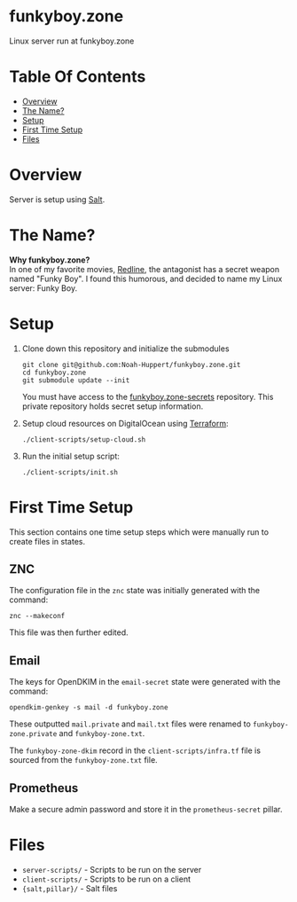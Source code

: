 # funkyboy.zone
Linux server run at funkyboy.zone

# Table Of Contents
- [Overview](#overview)
- [The Name?](#the-name)
- [Setup](#setup)
- [First Time Setup](#first-time-setup)
- [Files](#files)

# Overview
Server is setup using [Salt](https://saltstack.com).  

# The Name?
**Why funkyboy.zone?**  
In one of my favorite movies, 
[Redline](https://en.wikipedia.org/wiki/Redline_(2009_film)), the antagonist 
has a secret weapon named "Funky Boy". I found this humorous, and decided to 
name my Linux server: Funky Boy.

# Setup
1. Clone down this repository and initialize the submodules
   ```
   git clone git@github.com:Noah-Huppert/funkyboy.zone.git
   cd funkyboy.zone
   git submodule update --init
   ```
   You must have access to the [funkyboy.zone-secrets](https://github.com/Noah-Huppert/funkyboy.zone-secrets)
   repository. This private repository holds secret setup information.

2. Setup cloud resources on DigitalOcean using [Terraform](https://terraform.io):
   ```
   ./client-scripts/setup-cloud.sh
   ```

3. Run the initial setup script:
   ```
   ./client-scripts/init.sh
   ```

# First Time Setup
This section contains one time setup steps which were manually run to create 
files in states.

## ZNC
The configuration file in the `znc` state was initially generated with 
the command:

```
znc --makeconf
```

This file was then further edited.

## Email
The keys for OpenDKIM in the `email-secret` state were generated with 
the command:

```
opendkim-genkey -s mail -d funkyboy.zone
```

These outputted `mail.private` and `mail.txt` files were renamed to 
`funkyboy-zone.private` and `funkyboy-zone.txt`.

The `funkyboy-zone-dkim` record in the `client-scripts/infra.tf` file is 
sourced from the `funkyboy-zone.txt` file.

## Prometheus
Make a secure admin password and store it in the `prometheus-secret` pillar.

# Files
- `server-scripts/` - Scripts to be run on the server
- `client-scripts/` - Scripts to be run on a client
- `{salt,pillar}/` - Salt files
